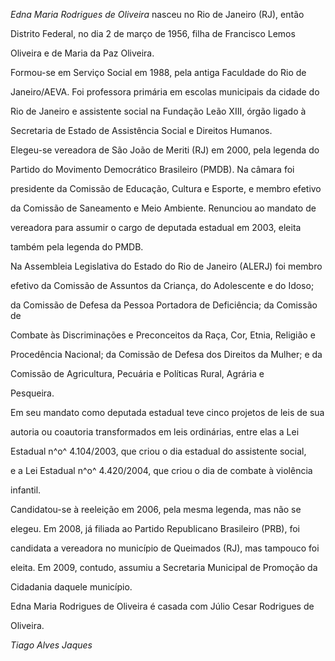 

*Edna Maria Rodrigues de Oliveira* nasceu no Rio de Janeiro (RJ), então

Distrito Federal, no dia 2 de março de 1956, filha de Francisco Lemos

Oliveira e de Maria da Paz Oliveira.



Formou-se em Serviço Social em 1988, pela antiga Faculdade do Rio de

Janeiro/AEVA. Foi professora primária em escolas municipais da cidade do

Rio de Janeiro e assistente social na Fundação Leão XIII, órgão ligado à

Secretaria de Estado de Assistência Social e Direitos Humanos.



Elegeu-se vereadora de São João de Meriti (RJ) em 2000, pela legenda do

Partido do Movimento Democrático Brasileiro (PMDB). Na câmara foi

presidente da Comissão de Educação, Cultura e Esporte, e membro efetivo

da Comissão de Saneamento e Meio Ambiente. Renunciou ao mandato de

vereadora para assumir o cargo de deputada estadual em 2003, eleita

também pela legenda do PMDB.



Na Assembleia Legislativa do Estado do Rio de Janeiro (ALERJ) foi membro

efetivo da Comissão de Assuntos da Criança, do Adolescente e do Idoso;

da Comissão de Defesa da Pessoa Portadora de Deficiência; da Comissão de

Combate às Discriminações e Preconceitos da Raça, Cor, Etnia, Religião e

Procedência Nacional; da Comissão de Defesa dos Direitos da Mulher; e da

Comissão de Agricultura, Pecuária e Políticas Rural, Agrária e

Pesqueira.



Em seu mandato como deputada estadual teve cinco projetos de leis de sua

autoria ou coautoria transformados em leis ordinárias, entre elas a Lei

Estadual n^o^ 4.104/2003, que criou o dia estadual do assistente social,

e a Lei Estadual n^o^ 4.420/2004, que criou o dia de combate à violência

infantil.



Candidatou-se à reeleição em 2006, pela mesma legenda, mas não se

elegeu. Em 2008, já filiada ao Partido Republicano Brasileiro (PRB), foi

candidata a vereadora no município de Queimados (RJ), mas tampouco foi

eleita. Em 2009, contudo, assumiu a Secretaria Municipal de Promoção da

Cidadania daquele município.



Edna Maria Rodrigues de Oliveira é casada com Júlio Cesar Rodrigues de

Oliveira.



*Tiago Alves Jaques*



